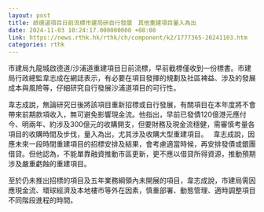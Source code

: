 ```yaml
---
layout: post
title: 啟德道項目日前流標市建局研自行發展　其他重建項目量入為出
date: 2024-11-03 10:24:17.000000000 +08:00
link: https://news.rthk.hk/rthk/ch/component/k2/1777365-20241103.htm
categories: rthk
---
```


市建局九龍城啟德道/沙浦道重建項目日前流標，早前截標僅收到一份標書。市建局行政總監韋志成在網誌表示，有必要在項目發揮的規劃及社區裨益、涉及的發展成本與風險等，仔細研究自行發展沙浦道項目的可行性。

韋志成說，無論研究日後將該項目重新招標或自行發展，有關項目在本年度將不會帶來前期款項收入，無可避免影響現金流。他指出，早前已發債120億港元應付今、明兩年、約涉及300億元的收購開支，但要財務及現金流穩健，需審慎考量各項目的收購時間及步伐，量入為出，尤其涉及收購大型重建項目。
 
韋志成說，因應未來一段時間重建項目的招標安排及結果，會考慮適當時候，再安排發債或銀團借貸。但他認為，不能單靠融資推動市區更新，更不應以借貸所得資源，推動預期涉及嚴重虧蝕的重建項目。

至於仍未推出招標的項目及五年業務綱領內未開展的項目，韋志成說，市建局需因應現金流、環球經濟及本地樓市等外在因素，慎重部署、動態管理、適時調整項目不同階段進程的時間。
